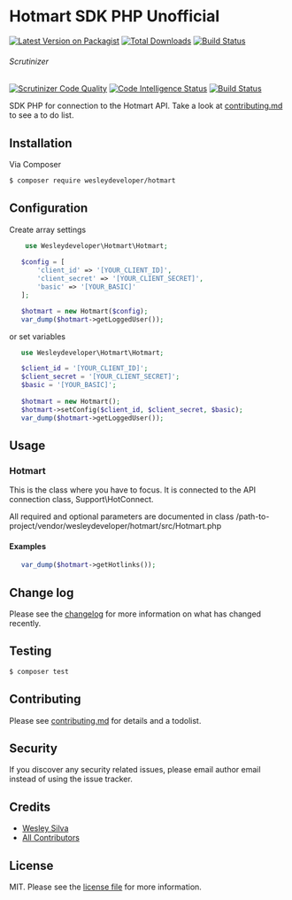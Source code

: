 # Hotmart SDK PHP Unofficial

[![Latest Version on Packagist][ico-version]][link-packagist]
[![Total Downloads][ico-downloads]][link-downloads]
[![Build Status][ico-travis]][link-travis]
###### Scrutinizer
[![Scrutinizer Code Quality](https://scrutinizer-ci.com/g/wesleydeveloper/hotmart/badges/quality-score.png?b=master)](https://scrutinizer-ci.com/g/wesleydeveloper/hotmart/?branch=master)
[![Code Intelligence Status](https://scrutinizer-ci.com/g/wesleydeveloper/hotmart/badges/code-intelligence.svg?b=master)](https://scrutinizer-ci.com/code-intelligence)
[![Build Status](https://scrutinizer-ci.com/g/wesleydeveloper/hotmart/badges/build.png?b=master)](https://scrutinizer-ci.com/g/wesleydeveloper/hotmart/build-status/master)

SDK PHP for connection to the Hotmart API. Take a look at [contributing.md](contributing.md) to see a to do list.

## Installation

Via Composer
``` bash
$ composer require wesleydeveloper/hotmart
```
## Configuration
Create array settings
```php
    use Wesleydeveloper\Hotmart\Hotmart;
    
   $config = [
       'client_id' => '[YOUR_CLIENT_ID]',
       'client_secret' => '[YOUR_CLIENT_SECRET]',
       'basic' => '[YOUR_BASIC]'
   ];

   $hotmart = new Hotmart($config);
   var_dump($hotmart->getLoggedUser());
```
or set variables
```php
   use Wesleydeveloper\Hotmart\Hotmart;

   $client_id = '[YOUR_CLIENT_ID]';
   $client_secret = '[YOUR_CLIENT_SECRET]';
   $basic = '[YOUR_BASIC]';
   
   $hotmart = new Hotmart();
   $hotmart->setConfig($client_id, $client_secret, $basic);
   var_dump($hotmart->getLoggedUser()); 
```
## Usage
### Hotmart
This is the class where you have to focus. It is connected to the API connection class, Support\HotConnect.

All required and optional parameters are documented in class /path-to-project/vendor/wesleydeveloper/hotmart/src/Hotmart.php
#### Examples
```php
   var_dump($hotmart->getHotlinks());
```
## Change log

Please see the [changelog](changelog.md) for more information on what has changed recently.

## Testing

``` bash
$ composer test
```

## Contributing

Please see [contributing.md](contributing.md) for details and a todolist.

## Security

If you discover any security related issues, please email author email instead of using the issue tracker.

## Credits

- [Wesley Silva][link-author]
- [All Contributors][link-contributors]

## License

MIT. Please see the [license file](license.md) for more information.

[ico-version]: https://img.shields.io/packagist/v/wesleydeveloper/hotmart.svg?style=flat-square
[ico-downloads]: https://img.shields.io/packagist/dt/wesleydeveloper/hotmart.svg?style=flat-square
[ico-travis]: https://img.shields.io/travis/wesleydeveloper/hotmart/master.svg?style=flat-square

[link-packagist]: https://packagist.org/packages/wesleydeveloper/hotmart
[link-downloads]: https://packagist.org/packages/wesleydeveloper/hotmart
[link-travis]: https://travis-ci.org/wesleydeveloper/hotmart
[link-author]: https://github.com/wesleydeveloper
[link-contributors]: ../../contributors